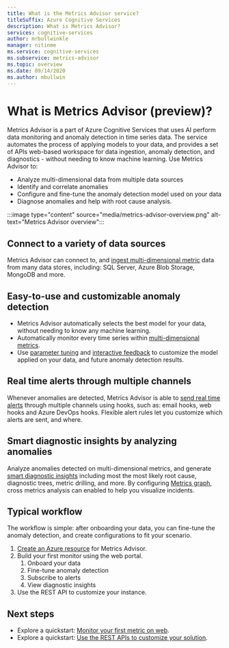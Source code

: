 ```yaml
---
title: What is the Metrics Advisor service?
titleSuffix: Azure Cognitive Services
description: What is Metrics Advisor?
services: cognitive-services
author: mrbullwinkle
manager: nitinme
ms.service: cognitive-services
ms.subservice: metrics-advisor
ms.topic: overview
ms.date: 09/14/2020
ms.author: mbullwin
---
```


# What is Metrics Advisor (preview)? 

Metrics Advisor is a part of Azure Cognitive Services that uses AI perform data monitoring and anomaly detection in time series data. The service automates the process of applying models to your data, and provides a set of APIs web-based workspace for data ingestion, anomaly detection, and diagnostics - without needing to know machine learning. Use Metrics Advisor to:

* Analyze multi-dimensional data from multiple data sources 
* Identify and correlate anomalies
* Configure and fine-tune the anomaly detection model used on your data
* Diagnose anomalies and help with root cause analysis. 

:::image type="content" source="media/metrics-advisor-overview.png" alt-text="Metrics Advisor overview":::

## Connect to a variety of data sources

Metrics Advisor can connect to, and [ingest multi-dimensional metric](how-tos/onboard-your-data.md) data from many data stores, including: SQL Server, Azure Blob Storage, MongoDB and more. 

## Easy-to-use and customizable anomaly detection

* Metrics Advisor automatically selects the best model for your data, without needing to know any machine learning. 
* Automatically monitor every time series within [multi-dimensional metrics](glossary.md#multi-dimensional-metric).
* Use [parameter tuning](how-tos/configure-metrics.md) and [interactive feedback](how-tos/anomaly-feedback.md) to customize the model applied on your data, and future anomaly detection results.


## Real time alerts through multiple channels

Whenever anomalies are detected, Metrics Advisor is able to [send real time alerts](how-tos/alerts.md) through multiple channels using hooks, such as: email hooks, web hooks and Azure DevOps hooks. Flexible alert rules let you customize which alerts are sent, and where.

## Smart diagnostic insights by analyzing anomalies

Analyze anomalies detected on multi-dimensional metrics, and generate [smart diagnostic insights](how-tos/diagnose-incident.md) including most the most likely root cause, diagnostic trees, metric drilling, and more. By configuring [Metrics graph](how-tos/metrics-graph.md), cross metrics analysis can enabled to help you visualize incidents.


## Typical workflow

The workflow is simple: after onboarding your data, you can fine-tune the anomaly detection, and create configurations to fit your scenario.

1. [Create an Azure resource](https://go.microsoft.com/fwlink/?linkid=2142156) for Metrics Advisor. 
2. Build your first monitor using the web portal.
    1. Onboard your data
    2. Fine-tune anomaly detection
    3. Subscribe to alerts
    4. View diagnostic insights
3. Use the REST API to customize your instance.

## Next steps

* Explore a quickstart: [Monitor your first metric on web](quickstarts/web-portal.md).
* Explore a quickstart: [Use the REST APIs to customize your solution](./quickstarts/rest-api-and-client-library.md).
